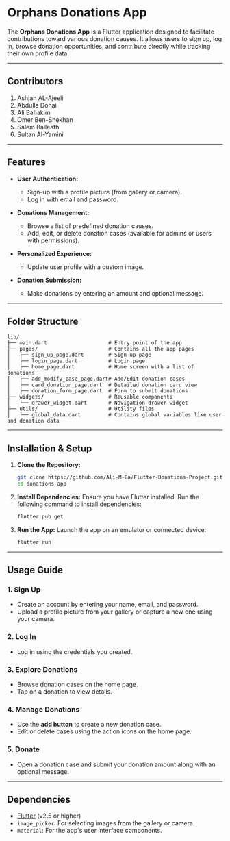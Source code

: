 # Orphans Donations App

The **Orphans Donations App** is a Flutter application designed to facilitate contributions toward various donation causes. It allows users to sign up, log in, browse donation opportunities, and contribute directly while tracking their own profile data.

---

## Contributors

1. Ashjan AL-Ajeeli 
2. Abdulla Dohai  
3. Ali Bahakim 
4. Omer Ben-Shekhan
5. Salem Balleath
6. Sultan Al-Yamini

---

## Features
- **User Authentication:**
  - Sign-up with a profile picture (from gallery or camera).
  - Log in with email and password.

- **Donations Management:**
  - Browse a list of predefined donation causes.
  - Add, edit, or delete donation cases (available for admins or users with permissions).

- **Personalized Experience:**
  - Update user profile with a custom image.

- **Donation Submission:**
  - Make donations by entering an amount and optional message.

---

## Folder Structure

```
lib/
├── main.dart                    # Entry point of the app
├── pages/                       # Contains all the app pages
│   ├── sign_up_page.dart        # Sign-up page
│   ├── login_page.dart          # Login page
│   ├── home_page.dart           # Home screen with a list of donations
│   ├── add_modify_case_page.dart# Add/Edit donation cases
│   ├── card_donation_page.dart  # Detailed donation card view
│   ├── donation_form_page.dart  # Form to submit donations
├── widgets/                     # Reusable components
│   └── drawer_widget.dart       # Navigation drawer widget
├── utils/                       # Utility files
│   └── global_data.dart         # Contains global variables like user and donation data
```

---

## Installation & Setup

1. **Clone the Repository:**
   ```bash
   git clone https://github.com/Ali-M-Ba/Flutter-Donations-Project.git
   cd donations-app
   ```

2. **Install Dependencies:**
   Ensure you have Flutter installed. Run the following command to install dependencies:
   ```bash
   flutter pub get
   ```

3. **Run the App:**
   Launch the app on an emulator or connected device:
   ```bash
   flutter run
   ```

---

## Usage Guide

### 1. Sign Up
- Create an account by entering your name, email, and password.
- Upload a profile picture from your gallery or capture a new one using your camera.

### 2. Log In
- Log in using the credentials you created.

### 3. Explore Donations
- Browse donation cases on the home page.
- Tap on a donation to view details.

### 4. Manage Donations
- Use the **add button** to create a new donation case.
- Edit or delete cases using the action icons on the home page.

### 5. Donate
- Open a donation case and submit your donation amount along with an optional message.

---

## Dependencies

- [Flutter](https://flutter.dev) (v2.5 or higher)
- `image_picker`: For selecting images from the gallery or camera.
- `material`: For the app's user interface components.